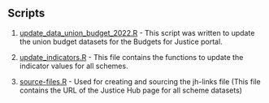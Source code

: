 ## Scripts


1. [update_data_union_budget_2022.R](update_data_union_budget_2022.R) - This script was written to update the union budget datasets for the Budgets for Justice portal. 

2. [update_indicators.R](update_indicators.R) - This file contains the functions to update the indicator values for all schemes.

3. [source-files.R](source-files.R) - Used for creating and sourcing the jh-links file (This file contains the URL of the Justice Hub page for all scheme datasets)